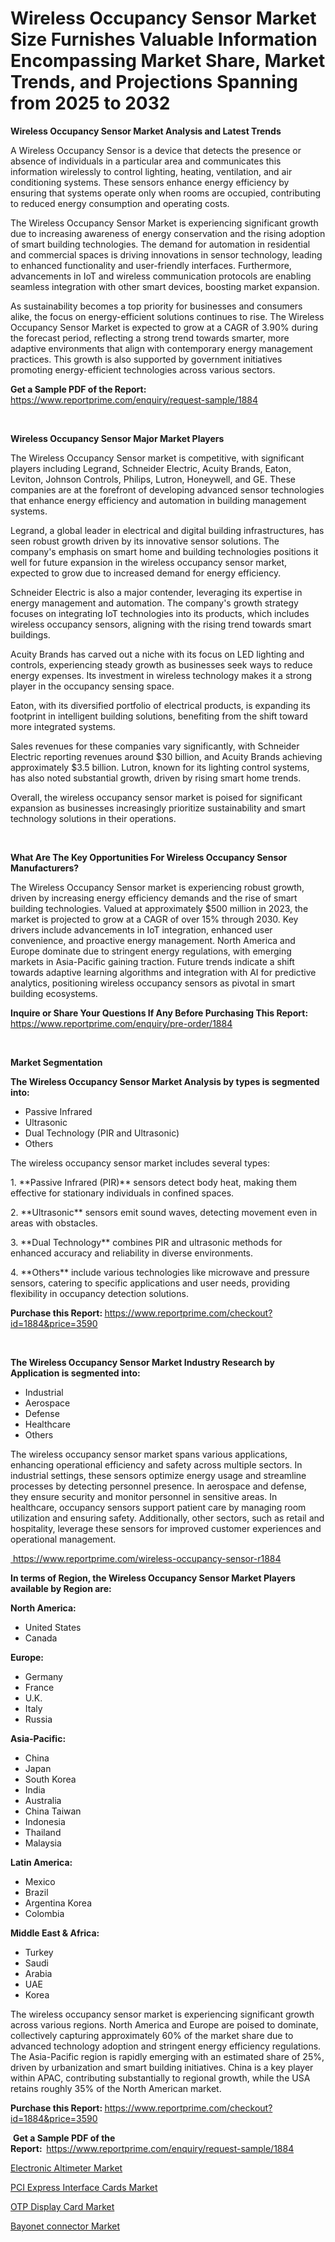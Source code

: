 <p><h1>Wireless Occupancy Sensor Market Size Furnishes Valuable Information Encompassing Market Share, Market Trends, and Projections Spanning from 2025 to 2032</h1></p><p><strong>Wireless Occupancy Sensor Market Analysis and Latest Trends</strong></p>
<p><p>A Wireless Occupancy Sensor is a device that detects the presence or absence of individuals in a particular area and communicates this information wirelessly to control lighting, heating, ventilation, and air conditioning systems. These sensors enhance energy efficiency by ensuring that systems operate only when rooms are occupied, contributing to reduced energy consumption and operating costs.</p><p>The Wireless Occupancy Sensor Market is experiencing significant growth due to increasing awareness of energy conservation and the rising adoption of smart building technologies. The demand for automation in residential and commercial spaces is driving innovations in sensor technology, leading to enhanced functionality and user-friendly interfaces. Furthermore, advancements in IoT and wireless communication protocols are enabling seamless integration with other smart devices, boosting market expansion. </p><p>As sustainability becomes a top priority for businesses and consumers alike, the focus on energy-efficient solutions continues to rise. The Wireless Occupancy Sensor Market is expected to grow at a CAGR of 3.90% during the forecast period, reflecting a strong trend towards smarter, more adaptive environments that align with contemporary energy management practices. This growth is also supported by government initiatives promoting energy-efficient technologies across various sectors.</p></p>
<p><strong>Get a Sample PDF of the Report:&nbsp;</strong> <a href="https://www.reportprime.com/enquiry/request-sample/1884?utm_campaign=2221&utm_medium=2&utm_source=Github&utm_content=ia&utm_term=18032025&utm_id=wireless-occupancy-sensor">https://www.reportprime.com/enquiry/request-sample/1884</a></p>
<p>&nbsp;</p>
<p><strong>Wireless Occupancy Sensor Major Market Players</strong></p>
<p><p>The Wireless Occupancy Sensor market is competitive, with significant players including Legrand, Schneider Electric, Acuity Brands, Eaton, Leviton, Johnson Controls, Philips, Lutron, Honeywell, and GE. These companies are at the forefront of developing advanced sensor technologies that enhance energy efficiency and automation in building management systems.</p><p>Legrand, a global leader in electrical and digital building infrastructures, has seen robust growth driven by its innovative sensor solutions. The company's emphasis on smart home and building technologies positions it well for future expansion in the wireless occupancy sensor market, expected to grow due to increased demand for energy efficiency.</p><p>Schneider Electric is also a major contender, leveraging its expertise in energy management and automation. The company's growth strategy focuses on integrating IoT technologies into its products, which includes wireless occupancy sensors, aligning with the rising trend towards smart buildings.</p><p>Acuity Brands has carved out a niche with its focus on LED lighting and controls, experiencing steady growth as businesses seek ways to reduce energy expenses. Its investment in wireless technology makes it a strong player in the occupancy sensing space.</p><p>Eaton, with its diversified portfolio of electrical products, is expanding its footprint in intelligent building solutions, benefiting from the shift toward more integrated systems.</p><p>Sales revenues for these companies vary significantly, with Schneider Electric reporting revenues around $30 billion, and Acuity Brands achieving approximately $3.5 billion. Lutron, known for its lighting control systems, has also noted substantial growth, driven by rising smart home trends.</p><p>Overall, the wireless occupancy sensor market is poised for significant expansion as businesses increasingly prioritize sustainability and smart technology solutions in their operations.</p></p>
<p>&nbsp;</p>
<p><strong>What Are The Key Opportunities For Wireless Occupancy Sensor Manufacturers?</strong></p>
<p><p>The Wireless Occupancy Sensor market is experiencing robust growth, driven by increasing energy efficiency demands and the rise of smart building technologies. Valued at approximately $500 million in 2023, the market is projected to grow at a CAGR of over 15% through 2030. Key drivers include advancements in IoT integration, enhanced user convenience, and proactive energy management. North America and Europe dominate due to stringent energy regulations, with emerging markets in Asia-Pacific gaining traction. Future trends indicate a shift towards adaptive learning algorithms and integration with AI for predictive analytics, positioning wireless occupancy sensors as pivotal in smart building ecosystems.</p></p>
<p><strong>Inquire or Share Your Questions If Any Before Purchasing This Report:</strong> <a href="https://www.reportprime.com/enquiry/pre-order/1884?utm_campaign=2221&utm_medium=2&utm_source=Github&utm_content=ia&utm_term=18032025&utm_id=wireless-occupancy-sensor">https://www.reportprime.com/enquiry/pre-order/1884</a></p>
<p>&nbsp;</p>
<p><strong>Market Segmentation</strong></p>
<p><strong>The Wireless Occupancy Sensor Market Analysis by types is segmented into:</strong></p>
<p><ul><li>Passive Infrared</li><li>Ultrasonic</li><li>Dual Technology (PIR and Ultrasonic)</li><li>Others</li></ul></p>
<p><p>The wireless occupancy sensor market includes several types: </p><p>1. **Passive Infrared (PIR)** sensors detect body heat, making them effective for stationary individuals in confined spaces. </p><p>2. **Ultrasonic** sensors emit sound waves, detecting movement even in areas with obstacles. </p><p>3. **Dual Technology** combines PIR and ultrasonic methods for enhanced accuracy and reliability in diverse environments. </p><p>4. **Others** include various technologies like microwave and pressure sensors, catering to specific applications and user needs, providing flexibility in occupancy detection solutions.</p></p>
<p><strong>Purchase this Report:&nbsp;</strong><a href="https://www.reportprime.com/checkout?id=1884&price=3590&utm_campaign=2221&utm_medium=2&utm_source=Github&utm_content=ia&utm_term=18032025&utm_id=wireless-occupancy-sensor">https://www.reportprime.com/checkout?id=1884&price=3590</a></p>
<p>&nbsp;</p>
<p><strong>The Wireless Occupancy Sensor Market Industry Research by Application is segmented into:</strong></p>
<p><ul><li>Industrial</li><li>Aerospace</li><li>Defense</li><li>Healthcare</li><li>Others</li></ul></p>
<p><p>The wireless occupancy sensor market spans various applications, enhancing operational efficiency and safety across multiple sectors. In industrial settings, these sensors optimize energy usage and streamline processes by detecting personnel presence. In aerospace and defense, they ensure security and monitor personnel in sensitive areas. In healthcare, occupancy sensors support patient care by managing room utilization and ensuring safety. Additionally, other sectors, such as retail and hospitality, leverage these sensors for improved customer experiences and operational management.</p></p>
<p><a href="https://www.reportprime.com/wireless-occupancy-sensor-r1884?utm_campaign=2221&utm_medium=2&utm_source=Github&utm_content=ia&utm_term=18032025&utm_id=wireless-occupancy-sensor">&nbsp;https://www.reportprime.com/wireless-occupancy-sensor-r1884</a></p>
<p><strong>In terms of Region, the Wireless Occupancy Sensor Market Players available by Region are:</strong></p>
<p>
    <p> <strong> North America: </strong>
        <ul>
            <li>United States</li>
            <li>Canada</li>
        </ul>
        </p> 
    <p> <strong> Europe: </strong>
        <ul>
            <li>Germany</li>
            <li>France</li>
            <li>U.K.</li>
            <li>Italy</li>
            <li>Russia</li>
        </ul>
        </p> 
    <p> <strong> Asia-Pacific: </strong>
        <ul>
            <li>China</li>
            <li>Japan</li>
            <li>South Korea</li>
            <li>India</li>
            <li>Australia</li>
            <li>China Taiwan</li>
            <li>Indonesia</li>
            <li>Thailand</li>
            <li>Malaysia</li>
        </ul>
        </p> 
    <p> <strong> Latin America: </strong>
        <ul>
            <li>Mexico</li>
            <li>Brazil</li>
            <li>Argentina Korea</li>
            <li>Colombia</li>
        </ul>
        </p> 
    <p> <strong> Middle East & Africa: </strong>
        <ul>
            <li>Turkey</li>
            <li>Saudi</li>
            <li>Arabia</li>
            <li>UAE</li>
            <li>Korea</li>
        </ul>
    </p>
    </p>
<p><p>The wireless occupancy sensor market is experiencing significant growth across various regions. North America and Europe are poised to dominate, collectively capturing approximately 60% of the market share due to advanced technology adoption and stringent energy efficiency regulations. The Asia-Pacific region is rapidly emerging with an estimated share of 25%, driven by urbanization and smart building initiatives. China is a key player within APAC, contributing substantially to regional growth, while the USA retains roughly 35% of the North American market.</p></p>
<p><strong>Purchase this Report: </strong><a href="https://www.reportprime.com/checkout?id=1884&price=3590&utm_campaign=2221&utm_medium=2&utm_source=Github&utm_content=ia&utm_term=18032025&utm_id=wireless-occupancy-sensor">https://www.reportprime.com/checkout?id=1884&price=3590</a></p>
<p>&nbsp;<strong>Get a Sample PDF of the Report:&nbsp;&nbsp;</strong><a href="https://www.reportprime.com/enquiry/request-sample/1884?utm_campaign=2221&utm_medium=2&utm_source=Github&utm_content=ia&utm_term=18032025&utm_id=wireless-occupancy-sensor">https://www.reportprime.com/enquiry/request-sample/1884</a></p>
<p><strong></strong></p>
<p><p><a href="https://github.com/marcayaminig/Market-Research-Report-List-1/blob/main/electronic-altimeter-market.md?utm_campaign=2221&utm_medium=2&utm_source=Github&utm_content=ia&utm_term=18032025&utm_id=wireless-occupancy-sensor">Electronic Altimeter Market</a></p><p><a href="https://github.com/chillwervenu/Market-Research-Report-List-1/blob/main/pci-express-interface-cards-market.md?utm_campaign=2221&utm_medium=2&utm_source=Github&utm_content=ia&utm_term=18032025&utm_id=wireless-occupancy-sensor">PCI Express Interface Cards Market</a></p><p><a href="https://github.com/stuwinawisa/Market-Research-Report-List-1/blob/main/otp-display-card-market.md?utm_campaign=2221&utm_medium=2&utm_source=Github&utm_content=ia&utm_term=18032025&utm_id=wireless-occupancy-sensor">OTP Display Card Market</a></p><p><a href="https://github.com/awwqamet/Market-Research-Report-List-1/blob/main/bayonet-connector-market.md?utm_campaign=2221&utm_medium=2&utm_source=Github&utm_content=ia&utm_term=18032025&utm_id=wireless-occupancy-sensor">Bayonet connector Market</a></p></p>